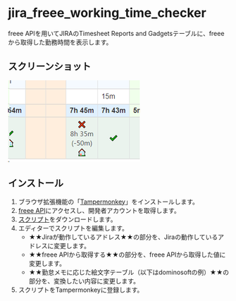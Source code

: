 # jira_freee_working_time_checker

freee APIを用いてJIRAのTimesheet Reports and Gadgetsテーブルに、freeeから取得した勤務時間を表示します。

## スクリーンショット

![JIRA表示例](screenshot.png)

## インストール

1. ブラウザ拡張機能の「[Tampermonkey](https://www.tampermonkey.net/)」をインストールします。
2. [freee API](https://developer.freee.co.jp)にアクセスし、開発者アカウントを取得します。
3. [スクリプト](./src/jira_freee_working_time_checker.user.js)をダウンロードします。
4. エディターでスクリプトを編集します。
   - ★★Jiraが動作しているアドレス★★の部分を、Jiraの動作しているアドレスに変更します。
   - ★★freee APIから取得する★★の部分を、freee APIから取得した値に変更します。
   - ★★勤怠メモに応じた絵文字テーブル（以下はdominosoftの例）★★の部分を、変換したい内容に変更します。
5. スクリプトをTampermonkeyに登録します。

